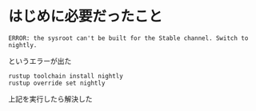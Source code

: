# はじめに必要だったこと
```
ERROR: the sysroot can't be built for the Stable channel. Switch to nightly.
```
というエラーが出た
<br>
```
rustup toolchain install nightly
rustup override set nightly
```
上記を実行したら解決した